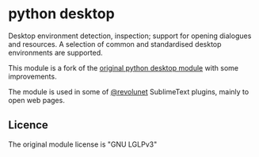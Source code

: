 # python desktop

Desktop environment detection, inspection; support for opening dialogues and resources. A selection of common and standardised desktop environments are supported.

This module is a fork of the [original python desktop module][0] with some improvements.

The module is used in some of [@revolunet][1] SublimeText plugins, mainly to open web pages.


## Licence

The original module license is "GNU LGLPv3"


 [0]: https://pypi.python.org/pypi/desktop
 [1]: https://github.com/revolunet

